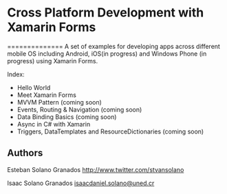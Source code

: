 # Cross Platform Development with Xamarin Forms
==============
A set of examples for developing apps across different mobile OS including Android, iOS(in progress) and Windows Phone (in progress) using Xamarin Forms.


Index:
- Hello World
- Meet Xamarin Forms
- MVVM Pattern (coming soon)
- Events, Routing & Navigation (coming soon)
- Data Binding Basics (coming soon)
- Async in C# with Xamarin
- Triggers, DataTemplates and ResourceDictionaries (coming soon)

Authors
------

Esteban Solano Granados
http://www.twitter.com/stvansolano

Isaac Solano Granados
isaacdaniel.solano@uned.cr

